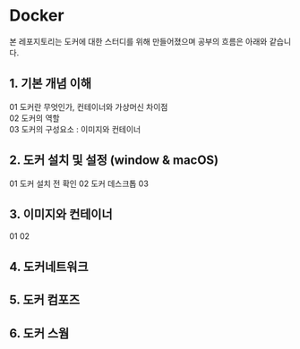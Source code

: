 # Docker
본 레포지토리는 도커에 대한 스터디를 위해 만들어졌으며 공부의 흐름은 아래와 같습니다.

## 1. 기본 개념 이해
   01 도커란 무엇인가, 컨테이너와 가상머신 차이점<br>
   02 도커의 역할 <br>
   03 도커의 구성요소 : 이미지와 컨테이너<br>

## 2. 도커 설치 및 설정 (window & macOS)
   01 도커 설치 전 확인
   02 도커 데스크톱
   03 
   
## 3. 이미지와 컨테이너
   01 
   02 

## 4. 도커네트워크

## 5. 도커 컴포즈

## 6. 도커 스웜
